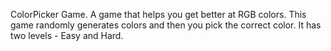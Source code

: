  ColorPicker Game.
 A game that helps you get better at RGB colors. 
 This game randomly generates colors and then you pick the correct color.
 It has two levels - Easy and Hard.
